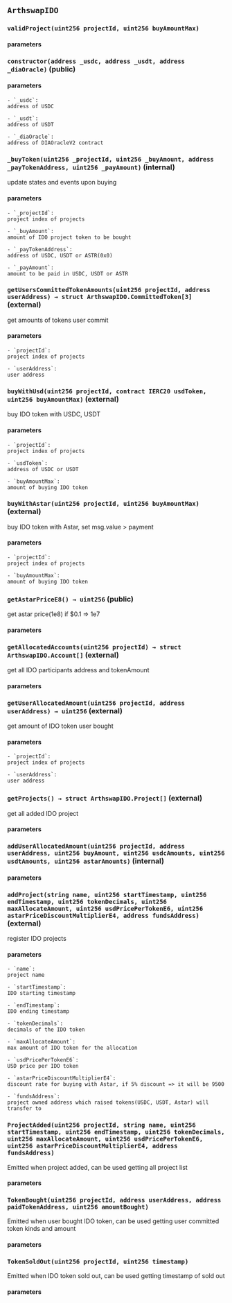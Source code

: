 ## `ArthswapIDO`

### `validProject(uint256 projectId, uint256 buyAmountMax)`

#### parameters

### `constructor(address _usdc, address _usdt, address _diaOracle)` (public)

#### parameters

    - `_usdc`:
    address of USDC

    - `_usdt`:
    address of USDT

    - `_diaOracle`:
    address of DIAOracleV2 contract

### `_buyToken(uint256 _projectId, uint256 _buyAmount, address _payTokenAddress, uint256 _payAmount)` (internal)

update states and events upon buying

#### parameters

    - `_projectId`:
    project index of projects

    - `_buyAmount`:
    amount of IDO project token to be bought

    - `_payTokenAddress`:
    address of USDC, USDT or ASTR(0x0)

    - `_payAmount`:
    amount to be paid in USDC, USDT or ASTR

### `getUsersCommittedTokenAmounts(uint256 projectId, address userAddress) → struct ArthswapIDO.CommittedToken[3]` (external)

get amounts of tokens user commit

#### parameters

    - `projectId`:
    project index of projects

    - `userAddress`:
    user address

### `buyWithUsd(uint256 projectId, contract IERC20 usdToken, uint256 buyAmountMax)` (external)

buy IDO token with USDC, USDT

#### parameters

    - `projectId`:
    project index of projects

    - `usdToken`:
    address of USDC or USDT

    - `buyAmountMax`:
    amount of buying IDO token

### `buyWithAstar(uint256 projectId, uint256 buyAmountMax)` (external)

buy IDO token with Astar, set msg.value > payment

#### parameters

    - `projectId`:
    project index of projects

    - `buyAmountMax`:
    amount of buying IDO token

### `getAstarPriceE8() → uint256` (public)

get astar price(1e8) if $0.1 => 1e7

#### parameters

### `getAllocatedAccounts(uint256 projectId) → struct ArthswapIDO.Account[]` (external)

get all IDO participants address and tokenAmount

#### parameters

### `getUserAllocatedAmount(uint256 projectId, address userAddress) → uint256` (external)

get amount of IDO token user bought

#### parameters

    - `projectId`:
    project index of projects

    - `userAddress`:
    user address

### `getProjects() → struct ArthswapIDO.Project[]` (external)

get all added IDO project

#### parameters

### `addUserAllocatedAmount(uint256 projectId, address userAddress, uint256 buyAmount, uint256 usdcAmounts, uint256 usdtAmounts, uint256 astarAmounts)` (internal)

#### parameters

### `addProject(string name, uint256 startTimestamp, uint256 endTimestamp, uint256 tokenDecimals, uint256 maxAllocateAmount, uint256 usdPricePerTokenE6, uint256 astarPriceDiscountMultiplierE4, address fundsAddress)` (external)

register IDO projects

#### parameters

    - `name`:
    project name

    - `startTimestamp`:
    IDO starting timestamp

    - `endTimestamp`:
    IDO ending timestamp

    - `tokenDecimals`:
    decimals of the IDO token

    - `maxAllocateAmount`:
    max amount of IDO token for the allocation

    - `usdPricePerTokenE6`:
    USD price per IDO token

    - `astarPriceDiscountMultiplierE4`:
    discount rate for buying with Astar, if 5% discount => it will be 9500

    - `fundsAddress`:
    project owned address which raised tokens(USDC, USDT, Astar) will transfer to

### `ProjectAdded(uint256 projectId, string name, uint256 startTimestamp, uint256 endTimestamp, uint256 tokenDecimals, uint256 maxAllocateAmount, uint256 usdPricePerTokenE6, uint256 astarPriceDiscountMultiplierE4, address fundsAddress)`

Emitted when project added, can be used getting all project list

#### parameters

### `TokenBought(uint256 projectId, address userAddress, address paidTokenAddress, uint256 amountBought)`

Emitted when user bought IDO token, can be used getting user committed token kinds and amount

#### parameters

### `TokenSoldOut(uint256 projectId, uint256 timestamp)`

Emitted when IDO token sold out, can be used getting timestamp of sold out

#### parameters
